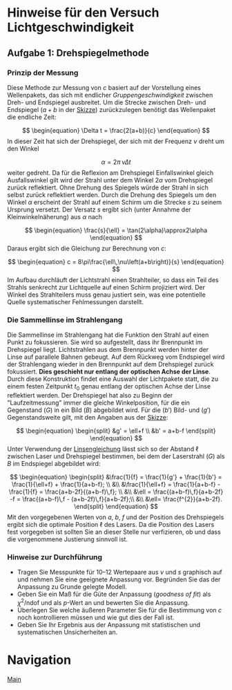 # Hinweise für den Versuch Lichtgeschwindigkeit

## Aufgabe 1: Drehspiegelmethode

### Prinzip der Messung

Diese Methode zur Messung von $c$ basiert auf der Vorstellung eines Wellenpakets, das sich mit endlicher *Gruppengeschwindigkeit* zwischen Dreh- und Endspiegel ausbreitet. Um die Strecke zwischen Dreh- und Endspiegel ($a+b$ in der [Skizze](https://git.scc.kit.edu/etp-lehre/p1-for-students/-/blob/Musterprotokoll/Lichtgeschwindigkeit/figures/Drehspiegelmethode.png)) zurückzulegen benötigt das Wellenpaket die endliche Zeit: 

$$
\begin{equation}
\Delta t = \frac{2(a+b)}{c}
\end{equation}
$$
In dieser Zeit hat sich der Drehspiegel, der sich mit der Frequenz $\nu$ dreht um den Winkel 

$$
\begin{equation}
\alpha=2\pi\,\nu\Delta t
\end{equation}
$$
weiter gedreht. Da für die Reflexion am Drehspiegel Einfallswinkel gleich Ausfallswinkel gilt wird der Strahl unter dem Winkel $2\alpha$ vom Drehspiegel zurück reflektiert. Ohne Drehung des Spiegels würde der Strahl in sich selbst zurück reflektiert werden. Durch die Drehung des Spiegels um den Winkel $\alpha$ erscheint der Strahl auf einem Schirm um die Strecke $s$ zu seinem Ursprung versetzt. Der Versatz $s$ ergibt sich (unter Annahme der Kleinwinkelnäherung) aus $\alpha$ nach

$$
\begin{equation}
\frac{s}{\ell} = \tan(2\alpha)\approx2\alpha
\end{equation}
$$
Daraus ergibt sich die Gleichung zur Berechnung von $c$:

$$
\begin{equation}
c = 8\pi\frac{\ell\,\nu\left(a+b\right)}{s}
\end{equation}
$$
Im Aufbau durchläuft der Lichtstrahl einen Strahlteiler, so dass ein Teil des Strahls senkrecht zur Lichtquelle auf einen Schirm projiziert wird. Der Winkel des Strahlteilers muss genau justiert sein, was eine potentielle Quelle systematischer Fehlmessungen darstellt.

### Die Sammellinse im Strahlengang

Die Sammellinse im Strahlengang hat die Funktion den Strahl auf einen Punkt zu fokussieren. Sie wird so aufgestellt, dass ihr Brennpunkt im Drehspiegel liegt. Lichtstrahlen aus dem Brennpunkt werden hinter der Linse auf parallele Bahnen gebeugt. Auf dem Rückweg vom Endspiegel wird der Strahlengang wieder in den Brennpunkt auf dem Drehspiegel zurück fokussiert. **Dies geschieht nur entlang der optischen Achse der Linse**. Durch diese Konstruktion findet eine Auswahl der Lichtpakete statt, die zu einem festen Zeitpunkt $t_{0}$ genau entlang der optischen Achse der Linse reflektiert werden. Der Drehspiegel hat also zu Beginn der "Laufzeitmessung" immer die gleiche Winkelposition, für die ein Gegenstand ($G$) in ein Bild ($B$) abgebildet wird. Für die ($b'$) Bild- und ($g'$) Gegenstandsweite gilt, mit den Angaben aus der [Skizze](https://git.scc.kit.edu/etp-lehre/p1-for-students/-/blob/Musterprotokoll/Lichtgeschwindigkeit/figures/Drehspiegelmethode.png):

$$
\begin{equation}
\begin{split}
&g' = \ell+f \\
&b' = a+b-f
\end{split}
\end{equation}
$$
Unter Verwendung der [Linsengleichung](https://de.wikipedia.org/wiki/Linsengleichung) lässt sich so der Abstand $\ell$ zwischen Laser und Drehspiegel bestimmen, bei dem der Laserstrahl ($G$) als $B$ im Endspiegel abgebildet wird:

$$
\begin{equation}
\begin{split}
&\frac{1}{f} = \frac{1}{g'} + \frac{1}{b'} = \frac{1}{\ell+f} + \frac{1}{a+b-f}; \\
&\\
&\frac{1}{\ell+f} = \frac{1}{a+b-f} - \frac{1}{f} = \frac{a+b-2f}{(a+b-f)\,f}; \\
&\\
&\ell = \frac{(a+b-f)\,f}{a+b-2f} -f = \frac{(a+b-f)\,f - (a+b-2f)\,f}{a+b-2f};\\
&\\
&\ell= \frac{f^{2}}{a+b-2f}.
\end{split}
\end{equation}
$$
Mit den vorgegebenen Werten von $a$, $b$, $f$ und der Position des Drehspiegels ergibt sich die optimale Position $\ell$ des Lasers. Da die Position des Lasers fest vorgegeben ist sollten Sie an dieser Stelle nur verfizieren, ob und dass die vorgenommene Justierung sinnvoll ist.

### Hinweise zur Durchführung

- Tragen Sie Messpunkte für 10–12 Wertepaare aus $\nu$ und $s$ graphisch auf und nehmen Sie eine geeignete Anpassung vor. Begründen Sie das der Anpassung zu Grunde gelegte Modell.
- Geben Sie ein Maß für die Güte der Anpassung (*goodness of fit*) als $\chi^{2}/\mathrm{ndof}$ und als $p$-Wert an und bewerten Sie die Anpassung. 
- Überlegen Sie welche äußeren Parameter Sie für die Bestimmung von $c$ noch kontrollieren müssen und wie gut dies der Fall ist.
- Geben Sie Ihr Ergebnis aus der Anpassung mit statistischen und systematischen Unsicherheiten an. 

# Navigation

[Main](https://git.scc.kit.edu/etp-lehre/p1-for-students/-/tree/main/Lichtgeschwindigkeit)
